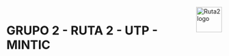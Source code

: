 <a href="https://mintic.gov.co/">
    <img src="https://github.com/raulrobinson/grupo2ruta2utp/tree/master/img/boxes-13434_reprule_twitter_img_default_logo.png" alt="Ruta2 logo" title="Ruta2" align="right" height="60" />
</a>

# GRUPO 2 - RUTA 2 - UTP - MINTIC